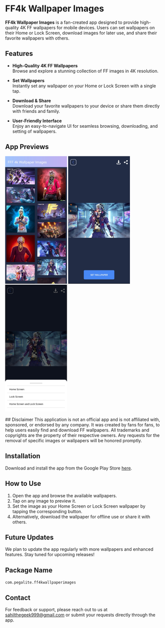 # FF4k Wallpaper Images

**FF4k Wallpaper Images** is a fan-created app designed to provide high-quality 4K FF wallpapers for mobile devices. Users can set wallpapers on their Home or Lock Screen, download images for later use, and share their favorite wallpapers with others.

## Features
- **High-Quality 4K FF Wallpapers**  
  Browse and explore a stunning collection of FF images in 4K resolution.

- **Set Wallpapers**  
  Instantly set any wallpaper on your Home or Lock Screen with a single tap.

- **Download & Share**  
  Download your favorite wallpapers to your device or share them directly with friends and family.

- **User-Friendly Interface**  
  Enjoy an easy-to-navigate UI for seamless browsing, downloading, and setting of wallpapers.

## App Previews

<p float="left">
  <img src="https://github.com/PegaLiteStudio/FF4kWallpaperImages/blob/master/Images/img1.jpg" alt="Preview 1" width="200" />
  <img src="https://github.com/PegaLiteStudio/FF4kWallpaperImages/blob/master/Images/img2.jpg" alt="Preview 2" width="200" /> 
  <img src="https://github.com/PegaLiteStudio/FF4kWallpaperImages/blob/master/Images/img3.jpg" alt="Preview 3" width="200" />
</p>
## Disclaimer
This application is not an official app and is not affiliated with, sponsored, or endorsed by any company. It was created by fans for fans, to help users easily find and download FF wallpapers. All trademarks and copyrights are the property of their respective owners. Any requests for the removal of specific images or wallpapers will be honored promptly.

## Installation
Download and install the app from the Google Play Store [here](https://play.google.com/store/apps/details?id=com.pegalite.ff4kwallpaperimages).

## How to Use
1. Open the app and browse the available wallpapers.
2. Tap on any image to preview it.
3. Set the image as your Home Screen or Lock Screen wallpaper by tapping the corresponding button.
4. Alternatively, download the wallpaper for offline use or share it with others.

## Future Updates
We plan to update the app regularly with more wallpapers and enhanced features. Stay tuned for upcoming releases!

## Package Name
`com.pegalite.ff4kwallpaperimages`

## Contact
For feedback or support, please reach out to us at [sahilthegeek999@gmail.com](mailto:sahilthegeek999@gmail.com) or submit your requests directly through the app.